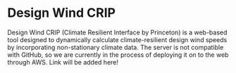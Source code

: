 # Design Wind CRIP
 
Design Wind CRIP (Climate Resilient Interface by Princeton) is a web-based tool designed to dynamically calculate climate-resilient design wind speeds by incorporating non-stationary climate data.
The server is not compatible with GitHub, so we are currently in the process of deploying it on to the web through AWS. Link will be added here!
